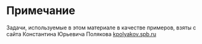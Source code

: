 # Примечание

Задачи, используемые в этом материале в качестве примеров, взяты с сайта Константина Юрьевича Полякова [kpolyakov.spb.ru](https://kpolyakov.spb.ru/)
